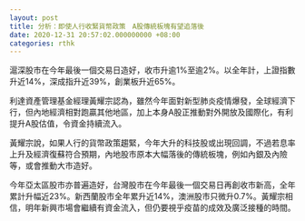 ```yaml
---
layout: post
title: 分析：即使人行收緊貨幣政策　A股傳統板塊有望追落後
date: 2020-12-31 20:57:02.000000000 +08:00
categories: rthk
---
```


滬深股市在今年最後一個交易日造好，收市升逾1%至逾2%。以全年計，上證指數升近14%，深成指升近39%，創業板升近65%。

利達資產管理基金經理黃耀宗認為，雖然今年面對新型肺炎疫情爆發，全球經濟下行，但內地經濟相對跑贏其他地區，加上本身A股正推動對外開放及國際化，有利提升A股估值，令資金持續流入。

黃耀宗說，如果人行的貨幣政策趨緊，今年大升的科技股或出現回調，不過若息率上升及經濟復蘇符合預期，內地股市原本大幅落後的傳統板塊，例如內銀及內險等，或會推動大市造好。

今年亞太區股市亦普遍造好，台灣股市在今年最後一個交易日再創收市新高，全年累計升幅近23%。新西蘭股市全年累升近14%，澳洲股市只微升0.7%。黃耀宗相信，明年新興市場會繼續有資金流入，但仍要視乎疫苗的成效及廣泛接種的時間。
